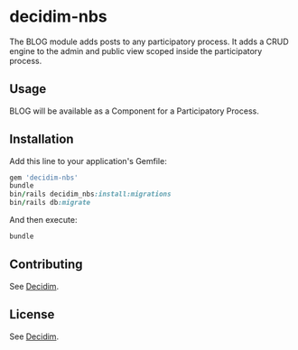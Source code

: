 # decidim-nbs

The BLOG module adds posts to any participatory process. It adds a CRUD engine
to the admin and public view scoped inside the participatory process.

## Usage

BLOG will be available as a Component for a Participatory Process.

## Installation

Add this line to your application's Gemfile:

```ruby
gem 'decidim-nbs'
bundle
bin/rails decidim_nbs:install:migrations
bin/rails db:migrate
```

And then execute:

```bash
bundle
```

## Contributing

See [Decidim](https://github.com/decidim/decidim).

## License

See [Decidim](https://github.com/decidim/decidim).
